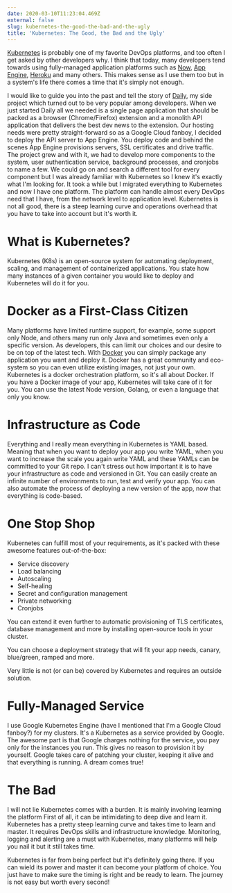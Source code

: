 ```yaml
---
date: 2020-03-10T11:23:04.469Z
external: false
slug: kubernetes-the-good-the-bad-and-the-ugly
title: 'Kubernetes: The Good, the Bad and the Ugly'
---
```


[Kubernetes](https://kubernetes.io/) is probably one of my favorite DevOps platforms, and too often I get asked by other developers why.
I think that today, many developers tend towards using fully-managed application platforms such as [Now](https://zeit.co/), [App Engine](https://cloud.google.com/appengine), [Heroku](https://www.heroku.com/) and many others. This makes sense as I use them too but in a system's life there comes a time that it's simply not enough.

I would like to guide you into the past and tell the story of [Daily](https://daily.dev/), my side project which turned out to be very popular among developers.
When we just started Daily all we needed is a single page application that should be packed as a browser (Chrome/Firefox) extension and a monolith API application that delivers the best dev news to the extension. Our hosting needs were pretty straight-forward so as a Google Cloud fanboy, I decided to deploy the API server to App Engine. You deploy code and behind the scenes App Engine provisions servers, SSL certificates and drive traffic.
The project grew and with it, we had to develop more components to the system, user authentication service, background processes, and cronjobs to name a few. We could go on and search a different tool for every component but I was already familiar with Kubernetes so I knew it's exactly what I'm looking for. It took a while but I migrated everything to Kubernetes and now I have one platform. The platform can handle almost every DevOps need that I have, from the network level to application level. Kubernetes is not all good, there is a steep learning curve and operations overhead that you have to take into account but it's worth it.

# What is Kubernetes?

Kubernetes (K8s) is an open-source system for automating deployment, scaling, and management of containerized applications. You state how many instances of a given container you would like to deploy and Kubernetes will do it for you.

# Docker as a First-Class Citizen

Many platforms have limited runtime support, for example, some support only Node, and others many run only Java and sometimes even only a specific version. As developers, this can limit our choices and our desire to be on top of the latest tech. With [Docker](https://www.docker.com/) you can simply package any application you want and deploy it. Docker has a great community and eco-system so you can even utilize existing images, not just your own. Kubernetes is a docker orchestration platform, so it's all about Docker. If you have a Docker image of your app, Kubernetes will take care of it for you. You can use the latest Node version, Golang, or even a language that only you know.

# Infrastructure as Code

Everything and I really mean everything in Kubernetes is YAML based. Meaning that when you want to deploy your app you write YAML, when you want to increase the scale you again write YAML and these YAMLs can be committed to your Git repo. I can't stress out how important it is to have your infrastructure as code and versioned in Git. You can easily create an infinite number of environments to run, test and verify your app. You can also automate the process of deploying a new version of the app, now that everything is code-based.

# One Stop Shop

Kubernetes can fulfill most of your requirements, as it's packed with these awesome features out-of-the-box:
* Service discovery
* Load balancing
* Autoscaling
* Self-healing
* Secret and configuration management
* Private networking
* Cronjobs

You can extend it even further to automatic provisioning of TLS certificates, database management and more by installing open-source tools in your cluster.

You can choose a deployment strategy that will fit your app needs, canary, blue/green, ramped and more.

Very little is not (or can be) covered by Kubernetes and requires an outside solution.

# Fully-Managed Service

I use Google Kubernetes Engine (have I mentioned that I'm a Google Cloud fanboy?) for my clusters. It's a Kubernetes as a service provided by Google. The awesome part is that Google charges nothing for the service, you pay only for the instances you run. This gives no reason to provision it by yourself. Google takes care of patching your cluster, keeping it alive and that everything is running. A dream comes true!

# The Bad

I will not lie Kubernetes comes with a burden. It is mainly involving learning the platform  First of all, it can be intimidating to deep dive and learn it. Kubernetes has a pretty steep learning curve and takes time to learn and master. It requires DevOps skills and infrastructure knowledge. Monitoring, logging and alerting are a must with Kubernetes, many platforms will help you nail it but it still takes time.


Kubernetes is far from being perfect but it's definitely going there. If you can wield its power and master it can become your platform of choice. You just have to make sure the timing is right and be ready to learn. The journey is not easy but worth every second! 
